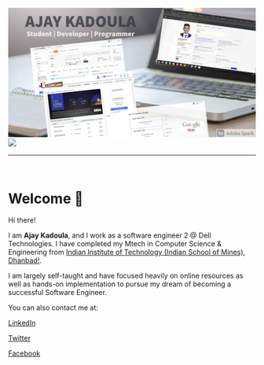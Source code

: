 
![alt text](https://github.com/AjayKadoula/AjayKadoula/blob/894132b3c7e4fb0c3270cccd718ae359b83fba4d/ak_bg1.png)
![](https://komarev.com/ghpvc/?username=AjayKadoula)

<hr>
<br>

<h1> Welcome  👋</h1>

Hi there! 

I am <b>Ajay Kadoula</b>, and I work as a software engineer 2 @ Dell Technologies. I have completed my Mtech in Computer Science & Engineering from <a href="https://iitism.ac.in/" target="_blank">Indian Institute of Technology (Indian School of Mines), Dhanbad!</a>.


I am largely self-taught and have focused heavily on online resources as well as hands-on implementation to pursue my dream of becoming a successful Software Engineer. 

You can also contact me at:

<a href="https://www.linkedin.com/in/ajaykadoula/" >LinkedIn</a>

<a href="https://stackoverflow.com/users/9614482/ajay-kadoula" target="_blank">Twitter</a>

<a href="https://www.facebook.com/ajay.kadoula.39/" target="_blank">Facebook</a>

